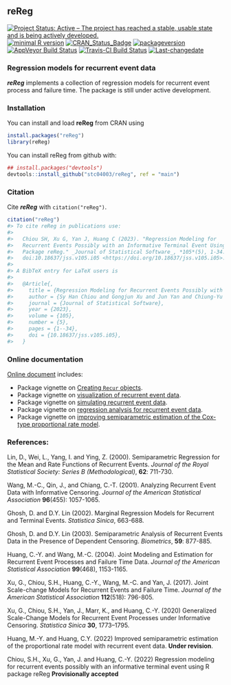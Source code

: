 
## **reReg**

[![Project Status: Active – The project has reached a stable, usable
state and is being actively
developed.](https://www.repostatus.org/badges/latest/active.svg)](https://www.repostatus.org/#active)
[![minimal R
version](https://img.shields.io/badge/R%3E%3D-3.4.0-6666ff.svg)](https://cran.r-project.org/)
[![CRAN_Status_Badge](https://www.r-pkg.org/badges/version/reReg)](https://cran.r-project.org/package=reReg)
[![packageversion](https://img.shields.io/badge/Package%20version-1.4.4-orange.svg?style=flat-square)](commits/master)
[![AppVeyor Build
Status](https://ci.appveyor.com/api/projects/status/github/stc04003/reReg?branch=master&svg=true)](https://ci.appveyor.com/project/stc04003/reReg)
[![Travis-CI Build
Status](https://travis-ci.org/stc04003/reReg.svg?branch=master)](https://travis-ci.org/stc04003/reReg)
[![Last-changedate](https://img.shields.io/badge/last%20change-2024--05--04-yellowgreen.svg)](/commits/master)
<!-- [![Build Status](https://travis-ci.org/user/pkg.svg?branch=master)](https://travis-ci.org/user/pkg) -->
<!-- README.md is generated from README.Rmd. Please edit that file -->

### Regression models for recurrent event data

***reReg*** implements a collection of regression models for recurrent
event process and failure time. The package is still under active
development.

### Installation

You can install and load **reReg** from CRAN using

``` r
install.packages("reReg")
library(reReg)
```

You can install reReg from github with:

``` r
## install.packages("devtools")
devtools::install_github("stc04003/reReg", ref = "main")
```

### Citation

Cite ***reReg*** with `citation("reReg")`.

``` r
citation("reReg")
#> To cite reReg in publications use:
#> 
#>   Chiou SH, Xu G, Yan J, Huang C (2023). "Regression Modeling for
#>   Recurrent Events Possibly with an Informative Terminal Event Using R
#>   Package reReg." _Journal of Statistical Software_, *105*(5), 1-34.
#>   doi:10.18637/jss.v105.i05 <https://doi.org/10.18637/jss.v105.i05>.
#> 
#> A BibTeX entry for LaTeX users is
#> 
#>   @Article{,
#>     title = {Regression Modeling for Recurrent Events Possibly with an Informative Terminal Event Using {R} Package {reReg}},
#>     author = {Sy Han Chiou and Gongjun Xu and Jun Yan and Chiung-Yu Huang},
#>     journal = {Journal of Statistical Software},
#>     year = {2023},
#>     volume = {105},
#>     number = {5},
#>     pages = {1--34},
#>     doi = {10.18637/jss.v105.i05},
#>   }
```

### Online documentation

[Online document](https://www.sychiou.com/reReg/index.html) includes:

- Package vignette on [Creating `Recur`
  objects](https://www.sychiou.com/reReg/articles/reReg-Recur.html).
- Package vignette on [visualization of recurrent event
  data](https://www.sychiou.com/reReg/articles/reReg-plot.html).
- Package vignette on [simulating recurrent event
  data](https://www.sychiou.com/reReg/articles/reReg-sims.html).
- Package vignette on [regression analysis for recurrent event
  data](https://www.sychiou.com/reReg/articles/reReg-reg.html).
- Package vignette on [improving semiparametric estimation of the
  Cox-type proportional rate
  model](https://www.sychiou.com/reReg/articles/reReg-cppl.html).

### References:

Lin, D., Wei, L., Yang, I. and Ying, Z. (2000). Semiparametric
Regression for the Mean and Rate Functions of Recurrent Events. *Journal
of the Royal Statistical Society: Series B (Methodological)*, **62**:
711-730.

Wang, M.-C., Qin, J., and Chiang, C.-T. (2001). Analyzing Recurrent
Event Data with Informative Censoring. *Journal of the American
Statistical Association* **96**(455): 1057-1065.

Ghosh, D. and D.Y. Lin (2002). Marginal Regression Models for Recurrent
and Terminal Events. *Statistica Sinica*, 663-688.

Ghosh, D. and D.Y. Lin (2003). Semiparametric Analysis of Recurrent
Events Data in the Presence of Dependent Censoring. *Biometrics*,
**59**: 877-885.

Huang, C.-Y. and Wang, M.-C. (2004). Joint Modeling and Estimation for
Recurrent Event Processes and Failure Time Data. *Journal of the
American Statistical Association* **99**(468), 1153-1165.

Xu, G., Chiou, S.H., Huang, C.-Y., Wang, M.-C. and Yan, J. (2017). Joint
Scale-change Models for Recurrent Events and Failure Time. *Journal of
the American Statistical Association* **112**(518): 796-805.

Xu, G., Chiou, S.H., Yan, J., Marr, K., and Huang, C.-Y. (2020)
Generalized Scale-Change Models for Recurrent Event Processes under
Informative Censoring. *Statistica Sinica* **30**, 1773–1795.

Huang, M.-Y. and Huang, C.Y. (2022) Improved semiparametric estimation
of the proportional rate model with recurrent event data. **Under
revision**.

Chiou, S.H., Xu, G., Yan, J. and Huang, C.-Y. (2022) Regression modeling
for recurrent events possibly with an informative terminal event using R
package reReg **Provisionally accepted**
